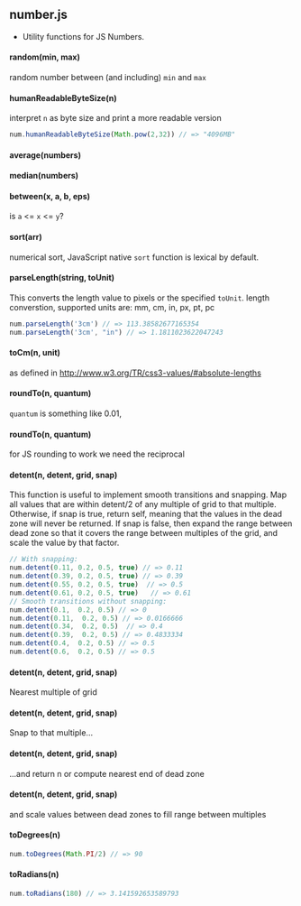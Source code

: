 ## number.js


* Utility functions for JS Numbers.


<!--*no toc!*-->

#### <a name="random"></a>random(min, max)

 random number between (and including) `min` and `max`

#### <a name="humanReadableByteSize"></a>humanReadableByteSize(n)

 interpret `n` as byte size and print a more readable version
 

```js
num.humanReadableByteSize(Math.pow(2,32)) // => "4096MB"
```

#### <a name="average"></a>average(numbers)



#### <a name="median"></a>median(numbers)



#### <a name="between"></a>between(x, a, b, eps)

 is `a` <= `x` <= `y`?

#### <a name="sort"></a>sort(arr)

 numerical sort, JavaScript native `sort` function is lexical by default.

#### <a name="parseLength"></a>parseLength(string, toUnit)

 This converts the length value to pixels or the specified `toUnit`.
 length converstion, supported units are: mm, cm, in, px, pt, pc
 

```js
num.parseLength('3cm') // => 113.38582677165354
num.parseLength('3cm', "in") // => 1.1811023622047243
```

#### <a name="toCm"></a>toCm(n, unit)

 as defined in http://www.w3.org/TR/css3-values/#absolute-lengths

#### <a name="roundTo"></a>roundTo(n, quantum)

 `quantum` is something like 0.01,

#### <a name="roundTo"></a>roundTo(n, quantum)

 for JS rounding to work we need the reciprocal

#### <a name="detent"></a>detent(n, detent, grid, snap)

 This function is useful to implement smooth transitions and snapping.
 Map all values that are within detent/2 of any multiple of grid to
 that multiple. Otherwise, if snap is true, return self, meaning that
 the values in the dead zone will never be returned. If snap is
 false, then expand the range between dead zone so that it covers the
 range between multiples of the grid, and scale the value by that
 factor.
 

```js
// With snapping:
num.detent(0.11, 0.2, 0.5, true) // => 0.11
num.detent(0.39, 0.2, 0.5, true) // => 0.39
num.detent(0.55, 0.2, 0.5, true)  // => 0.5
num.detent(0.61, 0.2, 0.5, true)   // => 0.61
// Smooth transitions without snapping:
num.detent(0.1,  0.2, 0.5) // => 0
num.detent(0.11,  0.2, 0.5) // => 0.0166666
num.detent(0.34,  0.2, 0.5)  // => 0.4
num.detent(0.39,  0.2, 0.5) // => 0.4833334
num.detent(0.4,  0.2, 0.5) // => 0.5
num.detent(0.6,  0.2, 0.5) // => 0.5
```

#### <a name="detent"></a>detent(n, detent, grid, snap)

 Nearest multiple of grid

#### <a name="detent"></a>detent(n, detent, grid, snap)

 Snap to that multiple...

#### <a name="detent"></a>detent(n, detent, grid, snap)

 ...and return n
 or compute nearest end of dead zone

#### <a name="detent"></a>detent(n, detent, grid, snap)

 and scale values between dead zones to fill range between multiples

#### <a name="toDegrees"></a>toDegrees(n)

 

```js
num.toDegrees(Math.PI/2) // => 90
```

#### <a name="toRadians"></a>toRadians(n)

 

```js
num.toRadians(180) // => 3.141592653589793
```